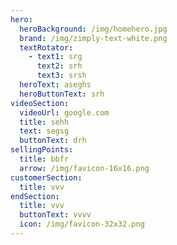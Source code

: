 ```yaml
---
hero:
  heroBackground: /img/homehero.jpg
  brand: /img/zimply-text-white.png
  textRotator:
    - text1: srg
      text2: srh
      text3: srsh
  heroText: aseghs
  heroButtonText: srh
videoSection:
  videoUrl: google.com
  title: sehh
  text: segsg
  buttonText: drh
sellingPoints:
  title: bbfr
  arrow: /img/favicon-16x16.png
customerSection:
  title: vvv
endSection:
  title: vvv
  buttonText: vvvv
  icon: /img/favicon-32x32.png
---
```

